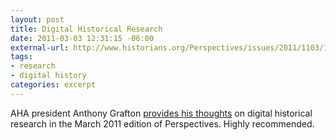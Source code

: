 ```yaml
--- 
layout: post
title: Digital Historical Research
date: 2011-03-03 12:31:15 -06:00
external-url: http://www.historians.org/Perspectives/issues/2011/1103/1103pre1.cfm
tags:
- research
- digital history
categories: excerpt
---
```

AHA president Anthony Grafton <a href="http://www.historians.org/Perspectives/issues/2011/1103/1103pre1.cfm">provides his thoughts</a> on digital historical research in the March 2011 edition of Perspectives. Highly recommended.
